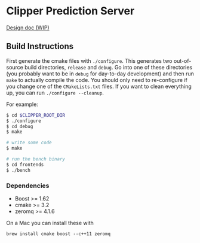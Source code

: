 # Clipper Prediction Server


[Design doc (WIP)](https://docs.google.com/a/berkeley.edu/document/d/1Ghc-CAKXzzRshSa6FlonFa5ttmtHRAqFwMg7vhuJakw/edit?usp=sharing)

## Build Instructions

First generate the cmake files with `./configure`. This generates two out-of-source build directories, `release` and `debug`.
Go into one of these directories (you probably want to be in `debug` for day-to-day development) and then run `make` to actually
compile the code. You should only need to re-configure if you change one of the `CMakeLists.txt` files.
If you want to clean everything up, you can run `./configure --cleanup`.

For example:

```bash
$ cd $CLIPPER_ROOT_DIR
$ ./configure
$ cd debug
$ make

# write some code
$ make

# run the bench binary
$ cd frontends
$ ./bench
```

### Dependencies

+ Boost >= 1.62
+ cmake >= 3.2
+ zeromq >= 4.1.6

On a Mac you can install these with 
```
brew install cmake boost --c++11 zeromq
```
